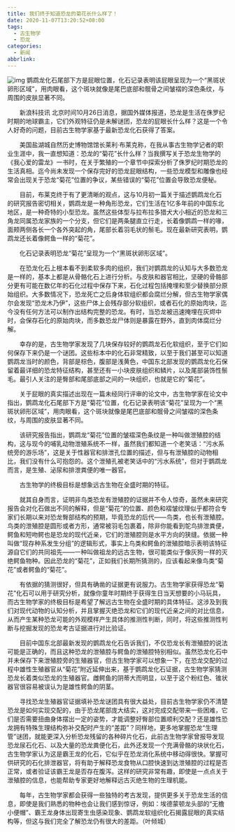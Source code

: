```yaml
---
title: 我们终于知道恐龙的菊花长什么样了！
date: 2020-11-07T13:20:52+08:00
tags:
  - 古生物学
  - 恐龙
categories:
  - 新闻
abbrlink:
---
```


![img](https://cdn.jsdelivr.net/gh/yakeing/Documentation@main/Hexo/images/1ab3-kcaeqzw9369793.jpg)
鹦鹉龙化石尾部下方是屁眼位置，化石记录表明该屁眼呈现为一个“黑斑状卵形区域”，用肉眼看，这个斑块就像是尾巴底部和髋骨之间皱褶的深色条纹，与周围的皮肤显著不同。

　　新浪科技讯 北京时间10月26日消息，据国外媒体报道，恐龙是生活在侏罗纪时期的地球霸主，它们外观特征仍是未解谜团，恐龙的屁眼长什么样？这是一个令人好奇的问题，目前古生物学家基于最新恐龙化石获得了答案。

　　美国盐湖城自然历史博物馆馆长莱利·布莱克称，在我从事古生物学记者的职业生涯中，我一直想知道：恐龙的“菊花”长什么样？当我撰写关于恐龙生物学的《我心爱的雷龙》一书时，在关于繁殖的一个章节中探索分析了侏罗纪时期恐龙的生活真相。迄今尚未发现一个保存完好的恐龙屁眼结构，一些恐龙模型和雕像也经常会出现关于恐龙“菊花”位置的争议，某些错误的“菊花”位置会导致恐龙便秘。

　　目前，布莱克终于有了更清晰的观点，这与10月初一篇关于描述鹦鹉龙化石的研究报告密切相关，鹦鹉龙是一种角形恐龙，它们生活在1亿多年前的中国东北地区，是一种奇特的小型恐龙。虽然这些体型与拉布拉多猎犬大小相近的恐龙和三角龙同属恐龙家族的一个分支，但它们是两条腿直立行走，长着像鹦鹉一样的喙，面颊两侧各长一个各外突起的角，尾部长着羽毛状的鬃毛。现在最新研究表明，鹦鹉龙还长着像鳄鱼一样的“菊花”。

　　化石记录表明恐龙“菊花”呈现为一个“黑斑状卵形区域”。

　　在恐龙化石上根本看不到柔软多肉的组织，我们对鹦鹉龙的认知与大多数恐龙是一样的，基本上都是从骨骼化石上进行分析。与皮肤和器官相比，坚硬的骨骼部分更有可能在数亿年的石化过程中保存下来，石化过程包括掩埋和至少替换部分原始组织。大多数情况下，恐龙死亡之后身体软组织都会腐烂分解，但古生物学家偶尔会发现“恐龙木乃伊”，这些尸体上会残存部分软组织，或者石化的原始肉块，迄今没有任何方法可以制作出结构完整的恐龙。有时，当恐龙被迅速掩埋在灰烬中时，会保存石化的原始肉块，而多数恐龙尸体则是暴露在野外，直到肉体腐烂分解。

　　幸存的是，古生物学家发现了几块保存较好的鹦鹉龙石化软组织，至于它们如何保存下来仍是一个谜团。这些标本中的化石非常精致，以至于我们甚至可以知道鹦鹉龙当时的颜色，背部是棕色，腹部是浅黄色，中国东北部发现的鹦鹉龙化石保留着最详细的恐龙特征结构，甚至还有一小块皮肤组织和鳞片，以及尾部装饰性鬃毛。最引人关注的是臀部和尾部底部之间的一块组织，也就是它的“菊花”。

　　关于屁眼的真实描述出现在一篇未经同行评审的论文中，古生物学家在论文中指出，鹦鹉龙化石尾部下方是“菊花”位置，化石记录表明该“菊花”呈现为一个“黑斑状卵形区域”，用肉眼看，这个斑块就像是尾巴底部和髋骨之间皱褶的深色条纹，与周围的皮肤显著不同。

　　该研究报告指出，鹦鹉龙“菊花”位置的皱褶深色条纹是一种叫做泄殖腔的结构，这与现今的哺乳动物泄殖系统不一样，虽然我们都知道一个老笑话：“污水系统旁的游乐场”，这是关于性器官和排泄孔位置的描述，但与有泄殖腔的动物相比，我们没有什么可抱怨的。这个泄殖孔被老笑话中的“污水系统”，但对于鹦鹉龙而言，是生殖、泌尿和排泄粪便的唯一器官。

　　古生物学的终极目标是想象远古生物在全盛时期的特征。

　　就其自身而言，证明非鸟类恐龙有泄殖腔的证据并不令人惊奇，虽然未来研究报告会对化石做出不同的解释，但是“菊花”的位置、颜色和褶皱纹理似乎都符合专家们长期以来对恐龙臀部结构的预期，毕竟恐龙的后代——鸟类，也长有泄殖腔。鸟类的泄殖腔是圆形或者方形，通常被羽毛包裹着，除非你能看到鸵鸟排泄粪便，鳄鱼和短吻鳄也是恐龙的现代近亲，它们的泄殖腔则是水平方向的狭缝。依据一种叫做“现存种系发生分组”的逻辑形式，事实上鸟类和鳄鱼的泄殖腔暗示表明该特征源自它们的共同祖先——一种叫做祖龙的远古生物，很可能类似于像灰狗一样的灭绝鳄鱼物种。因此恐龙的“菊花”，正如我们长期所猜测的，应该看起来像鸟类“菊花”或者鳄鱼的“菊花”。

　　有依据的猜测很好，但具有确凿的证据更有说服力。古生物学家获得恐龙“菊花”化石可以用于研究分析，就像你童年时期终于获得生日当天想要的小马玩具，而古生物学家的终极目标是希望了解远古生物在全盛时期的具体特征。这涉及到我们对现代动物的认知分析，并且掌握灭绝恐龙和它们的现代近亲之间的对比信息，从而产生某种恐龙可能的外观模样产生具体的推测性判断，同时，将这些推测性判断与挖掘发现的恐龙考古证据进行对比验证。

　　目前中国东北部最新发现的鹦鹉龙化石告诉我们，不仅恐龙长有泄殖腔的说法可能是正确的，而且这种恐龙的泄殖腔与鳄鱼的泄殖腔特别相似。虽然恐龙化石中并未保存下来泄殖腔旁的生殖器官，但古生物学家可以想象一下，在恐龙交配的过程中雄性生殖器官从“菊花”附近延伸出来，基于鹦鹉龙化石证据，古生物学家猜测恐龙长着类似恐龙的生殖器官。雌鳄鱼的阴蒂大而明显，以至于这个粉红色、锥状器官很容易被误认为是雄性鳄鱼的阴茎。

　　寻找恐龙生殖器官证据填补恐龙谜团具有很大益处，目前古生物学家仍不清楚恐龙是如何实现交配的，由于恐龙尾部庞大结实，这对完成交配带来一些困难，它们是否需要扭曲身体摆出一定的姿势，才能调整好臀部位置顺利交配？还是雄性恐龙拥有特殊生理结构弥补交配时产生的“差距”？同样地，更多地掌握恐龙“生理管”谜团，就能更深入分析恐龙残留的各种碎片化石，此前古生物学家曾报导发现恐龙尿石化石、以及大量的恐龙粪便化石，此外还发现一个充满骨骼的块状化石，古生物学家认为这是霸王龙的化石，它似乎在恐龙消化系统中移动得很快。掌握可供研究的石化排泄器官，将有助于解释恐龙食物从口腔快速到达泄殖腔的过程是否正常，或者验证该霸王龙是否存在腹泻。这样的研究非常有趣，即使是一点点关于泄殖腔的信息，也能帮助专家更好地解释远古灭绝生物的生理机能。

　　每年，古生物学家都会获得一些独特的考古发现，提供更多关于恐龙生活的信息，即使是我们熟悉的物种也会让我们感到惊讶，例如：埃德蒙顿龙头部的“无檐小便帽”、霸王龙身体出现寄生虫感染现象、鹦鹉龙软组织化石揭露屁眼的真实结构等，但这与我们完全了解恐龙仍有很大的差距。（叶倾城）